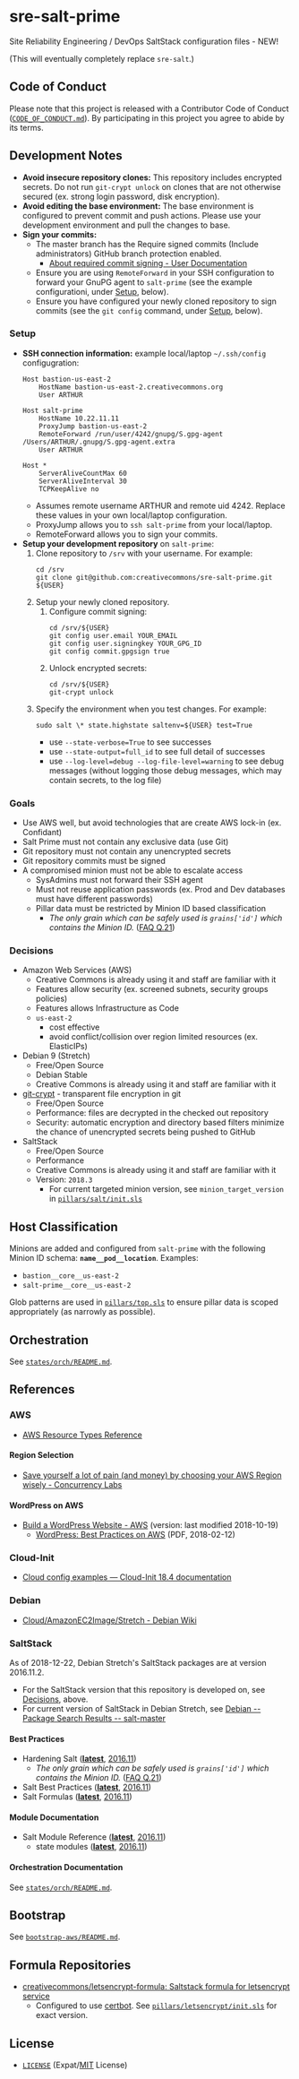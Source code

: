 # sre-salt-prime

Site Reliability Engineering / DevOps SaltStack configuration files - NEW!

(This will eventually completely replace `sre-salt`.)


## Code of Conduct

Please note that this project is released with a Contributor Code of Conduct
([`CODE_OF_CONDUCT.md`](CODE_OF_CONDUCT.md)). By participating in this
project you agree to abide by its terms.


## Development Notes

- **Avoid insecure repository clones:** This repository includes encrypted
  secrets. Do not run `git-crypt unlock` on clones that are not otherwise
  secured (ex. strong login password, disk encryption).
- **Avoid editing the base environment:** The base environment is configured to
  prevent commit and push actions. Please use your development environment and
  pull the changes to base.
- **Sign your commits:**
  - The master branch has the Require signed commits (Include administrators)
    GitHub branch protection enabled.
    - [About required commit signing - User Documentation][signing]
  - Ensure you are using `RemoteForward` in your SSH configuration to forward
    your GnuPG agent to `salt-prime` (see the example configurationi, under
    [Setup](#Setup), below).
  - Ensure you have configured your newly cloned repository to sign commits
    (see the `git config` command, under [Setup](#Setup), below).


[signing]:https://help.github.com/articles/about-required-commit-signing/


### Setup

- **SSH connection information:** example local/laptop `~/.ssh/config`
  configugration:
    ```
    Host bastion-us-east-2
        HostName bastion-us-east-2.creativecommons.org
        User ARTHUR

    Host salt-prime
        HostName 10.22.11.11
        ProxyJump bastion-us-east-2
        RemoteForward /run/user/4242/gnupg/S.gpg-agent /Users/ARTHUR/.gnupg/S.gpg-agent.extra
        User ARTHUR

    Host *
        ServerAliveCountMax 60
        ServerAliveInterval 30
        TCPKeepAlive no
    ```
    - Assumes remote username ARTHUR and remote uid 4242. Replace these values
      in your own local/laptop configuration.
    - ProxyJump allows you to `ssh salt-prime` from your local/laptop.
    - RemoteForward allows you to sign your commits.
- **Setup your development repository** on `salt-prime`:
  1. Clone repository to `/srv` with your username. For example:
        ```shell
        cd /srv
        git clone git@github.com:creativecommons/sre-salt-prime.git ${USER}
        ```
  2. Setup your newly cloned repository.
     1. Configure commit signing:
        ```shell
        cd /srv/${USER}
        git config user.email YOUR_EMAIL
        git config user.signingkey YOUR_GPG_ID
        git config commit.gpgsign true
        ```
     1. Unlock encrypted secrets:
        ```shell
        cd /srv/${USER}
        git-crypt unlock
        ```
  3. Specify the environment when you test changes. For example:
        ```shell
        sudo salt \* state.highstate saltenv=${USER} test=True
        ```
     - use `--state-verbose=True` to see successes
     - use `--state-output=full_id` to see full detail of successes
     - use `--log-level=debug --log-file-level=warning` to see debug messages
       (without logging those debug messages, which may contain secrets, to the
       log file)


### Goals

- Use AWS well, but avoid technologies that are create AWS lock-in (ex.
  Confidant)
- Salt Prime must not contain any exclusive data (use Git)
- Git repository must not contain any unencrypted secrets
- Git repository commits must be signed
- A compromised minion must not be able to escalate access
  - SysAdmins must not forward their SSH agent
  - Must not reuse application passwords (ex. Prod and Dev databases must have
    different passwords)
  - Pillar data must be restricted by Minion ID based classification
    - *The only grain which can be safely used is `grains['id']` which contains
      the Minion ID.* ([FAQ Q.21][FAQ21])


[FAQ21]: https://docs.saltstack.com/en/latest/faq.html#is-targeting-using-grain-data-secure


### Decisions

- Amazon Web Services (AWS)
  - Creative Commons is already using it and staff are familiar with it
  - Features allow security (ex. screened subnets, security groups policies)
  - Features allows Infrastructure as Code
  - `us-east-2`
    - cost effective
    - avoid conflict/collision over region limited resources (ex. ElasticIPs)
- Debian 9 (Stretch)
  - Free/Open Source
  - Debian Stable
  - Creative Commons is already using it and staff are familiar with it
- [git-crypt][gitcrypt] - transparent file encryption in git
  - Free/Open Source
  - Performance: files are decrypted in the checked out repository
  - Security: automatic encryption and directory based filters minimize the
    chance of unencrypted secrets being pushed to GitHub
- SaltStack
  - Free/Open Source
  - Performance
  - Creative Commons is already using it and staff are familiar with it
  - Version: `2018.3`
    - For current targeted minion version, see `minion_target_version` in
     [`pillars/salt/init.sls`](pillars/salt/init.sls)


[gitcrypt]: https://www.agwa.name/projects/git-crypt/


## Host Classification

Minions are added and configured from `salt-prime` with the following Minion ID
schema: **`name__pod__location`**. Examples:
- `bastion__core__us-east-2`
- `salt-prime__core__us-east-2`

Glob patterns are used in [`pillars/top.sls`](pillars/top.sls) to ensure pillar
data is scoped appropriately (as narrowly as possible).



## Orchestration

See [`states/orch/README.md`](states/orch/README.md).


## References


### AWS

- [AWS Resource Types Reference](http://docs.aws.amazon.com/AWSCloudFormation/latest/UserGuide/aws-template-resource-type-ref.html)


#### Region Selection

- [Save yourself a lot of pain (and money) by choosing your AWS Region wisely - Concurrency Labs](https://www.concurrencylabs.com/blog/choose-your-aws-region-wisely/)


#### WordPress on AWS

- [Build a WordPress Website - AWS](https://aws.amazon.com/getting-started/projects/build-wordpress-website/) (version: last modified 2018-10-19)
  - [WordPress: Best Practices on AWS](https://d0.awsstatic.com/whitepapers/wordpress-best-practices-on-aws.pdf) (PDF, 2018-02-12)


### Cloud-Init

- [Cloud config examples — Cloud-Init 18.4 documentation](https://cloudinit.readthedocs.io/en/latest/topics/examples.html)


### Debian

- [Cloud/AmazonEC2Image/Stretch - Debian Wiki](https://wiki.debian.org/Cloud/AmazonEC2Image/Stretch)


### SaltStack

As of 2018-12-22, Debian Stretch's SaltStack packages are at version 2016.11.2.
- For the SaltStack version that this repository is developed on, see
  [Decisions](#Decisions), above.
- For current version of SaltStack in Debian Stretch, see
  [Debian -- Package Search Results -- salt-master][pkgsearch]


[pkgsearch]:https://packages.debian.org/search?suite=default&section=all&arch=any&searchon=names&keywords=salt-master


####  Best Practices

- Hardening Salt (**[latest][hardenlatest]**, [2016.11][harden2016])
  - *The only grain which can be safely used is `grains['id']` which contains
    the Minion ID.* ([FAQ Q.21][FAQ21])
- Salt Best Practices (**[latest][bestlatest]**, [2016.11][best2016])
- Salt Formulas (**[latest][formulaslatest]**, [2016.11][formulas2016])


[hardenlatest]: https://docs.saltstack.com/en/latest/topics/hardening.html
[harden2016]: https://docs.saltstack.com/en/2016.11/topics/hardening.html
[bestlatest]: https://docs.saltstack.com/en/latest/topics/best_practices.html
[best2016]: https://docs.saltstack.com/en/2016.11/topics/best_practices.html
[formulaslatest]: https://docs.saltstack.com/en/latest/topics/development/conventions/formulas.html
[formulas2016]: https://docs.saltstack.com/en/2016.11/topics/development/conventions/formulas.html


#### Module Documentation

- Salt Module Reference (**[latest][modulelatest]**, [2016.11][module2016])
  - state modules (**[latest][statelatest]**, [2016.11][state2016])


[modulelatest]: https://docs.saltstack.com/en/latest/ref/index.html
[module2016]: https://docs.saltstack.com/en/2016.11/ref/index.html
[statelatest]: https://docs.saltstack.com/en/latest/ref/states/all/index.html
[state2016]: https://docs.saltstack.com/en/2016.11/ref/states/all/index.html


#### Orchestration Documentation

See [`states/orch/README.md`](states/orch/README.md).


## Bootstrap

See [`bootstrap-aws/README.md`](bootstrap-aws/README.md).


## Formula Repositories

- [creativecommons/letsencrypt-formula: Saltstack formula for letsencrypt
  service][letsencrypt]
  - Configured to use [certbot][certbot]. See
    [`pillars/letsencrypt/init.sls`](pillars/letsencrypt/init.sls) for exact
    version.


[letsencrypt]:https://github.com/creativecommons/letsencrypt-formula
[certbot]:https://github.com/certbot/certbot


## License

- [`LICENSE`](LICENSE) (Expat/[MIT][mit] License)


[mit]: http://www.opensource.org/licenses/MIT "The MIT License | Open Source Initiative"
